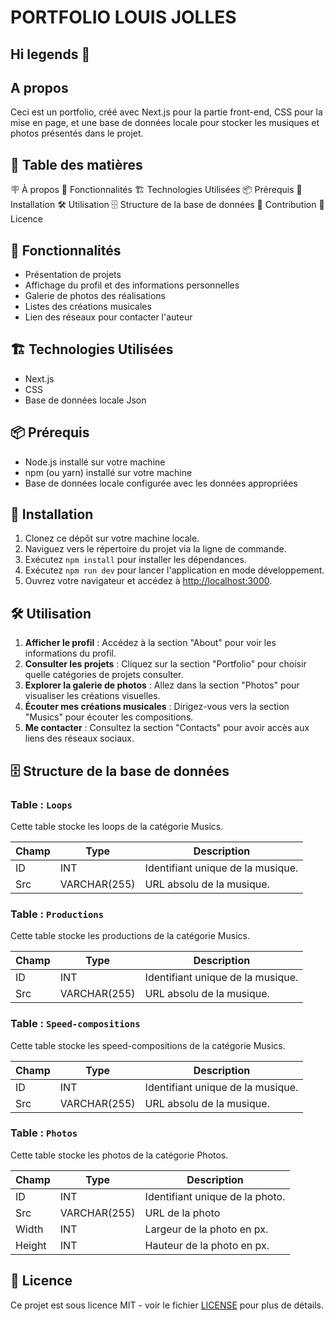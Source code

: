# PORTFOLIO LOUIS JOLLES

## Hi legends 👋

## A propos

Ceci est un portfolio, créé avec Next.js pour la partie front-end, CSS pour la mise en page, et une base de données locale pour stocker les musiques et photos présentés dans le projet.

## 📔 Table des matières

🪧 À propos
🔧 Fonctionnalités
🏗️ Technologies Utilisées
📦 Prérequis
🚀 Installation
🛠️ Utilisation
🗄 Structure de la base de données
🤝 Contribution
📝 Licence

## 🔧 Fonctionnalités

- Présentation de projets
- Affichage du profil et des informations personnelles
- Galerie de photos des réalisations
- Listes des créations musicales
- Lien des réseaux pour contacter l'auteur

## 🏗️ Technologies Utilisées

- Next.js
- CSS
- Base de données locale Json

## 📦 Prérequis

- Node.js installé sur votre machine
- npm (ou yarn) installé sur votre machine
- Base de données locale configurée avec les données appropriées

## 🚀 Installation

1. Clonez ce dépôt sur votre machine locale.
2. Naviguez vers le répertoire du projet via la ligne de commande.
3. Exécutez `npm install` pour installer les dépendances.
4. Exécutez `npm run dev` pour lancer l'application en mode développement.
5. Ouvrez votre navigateur et accédez à [http://localhost:3000](http://localhost:3000).

## 🛠️ Utilisation

1. **Afficher le profil** : Accédez à la section "About" pour voir les informations du profil.
2. **Consulter les projets** : Cliquez sur la section "Portfolio" pour choisir quelle catégories de projets consulter.
3. **Explorer la galerie de photos** : Allez dans la section "Photos" pour visualiser les créations visuelles.
4. **Écouter mes créations musicales** : Dirigez-vous vers la section "Musics" pour écouter les compositions.
5. **Me contacter** : Consultez la section "Contacts" pour avoir accès aux liens des réseaux sociaux.

## 🗄 Structure de la base de données

### Table : `Loops`

Cette table stocke les loops de la catégorie Musics.

| Champ | Type         | Description                       |
| ----- | ------------ | --------------------------------- |
| ID    | INT          | Identifiant unique de la musique. |
| Src   | VARCHAR(255) | URL absolu de la musique.         |

### Table : `Productions`

Cette table stocke les productions de la catégorie Musics.

| Champ | Type         | Description                       |
| ----- | ------------ | --------------------------------- |
| ID    | INT          | Identifiant unique de la musique. |
| Src   | VARCHAR(255) | URL absolu de la musique.         |

### Table : `Speed-compositions`

Cette table stocke les speed-compositions de la catégorie Musics.

| Champ | Type         | Description                       |
| ----- | ------------ | --------------------------------- |
| ID    | INT          | Identifiant unique de la musique. |
| Src   | VARCHAR(255) | URL absolu de la musique.         |

### Table : `Photos`

Cette table stocke les photos de la catégorie Photos.

| Champ  | Type         | Description                     |
| ------ | ------------ | ------------------------------- |
| ID     | INT          | Identifiant unique de la photo. |
| Src    | VARCHAR(255) | URL de la photo                 |
| Width  | INT          | Largeur de la photo en px.      |
| Height | INT          | Hauteur de la photo en px.      |

## 📝 Licence

Ce projet est sous licence MIT - voir le fichier [LICENSE](LICENSE) pour plus de détails.
